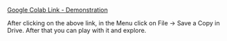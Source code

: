 [Google Colab Link - Demonstration](https://colab.research.google.com/drive/1yn_0gnH2PfgrgtjwE5QS4y5scG8OzbmH?usp=sharing)

After clicking on the above link, in the Menu click on File -> Save a Copy in Drive. After that you can play with it and explore.
